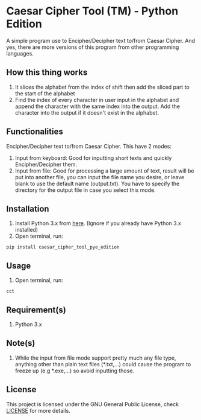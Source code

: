 # Caesar Cipher Tool (TM) - Python Edition
A simple program use to Encipher/Decipher text to/from Caesar Cipher.
And yes, there are more versions of this program from other programming languages.

## How this thing works
1. It slices the alphabet from the index of shift then add the sliced part to the start of the alphabet
2. Find the index of every character in user input in the alphabet and append the character with the same index into the output. Add the character into the output if it doesn't exist in the alphabet.

## Functionalities
Encipher/Decipher text to/from Caesar Cipher. This have 2 modes:
1. Input from keyboard: Good for inputting short texts and quickly Encipher/Decipher them.
2. Input from file: Good for processing a large amount of text, result will be put into another file, you can input the file name you desire, or leave blank to use the default name (output.txt). You have to specify the directory for the output file in case you select this mode.

## Installation
1. Install Python 3.x from [here](https://www.python.org/downloads/). (Ignore if you already have Python 3.x installed)
2. Open terminal, run:
```
pip install caesar_cipher_tool_pye_edition
```

## Usage
1. Open terminal, run:
```
cct
```

## Requirement(s)
1.  Python 3.x

## Note(s)
1. While the input from file mode support pretty much any file type, anything other than plain text files (*.txt,...) could cause the program to freeze up (e.g *.exe,...) so avoid inputting those.

## License
This project is licensed under the GNU General Public License, check [LICENSE](LICENSE) for more details.
